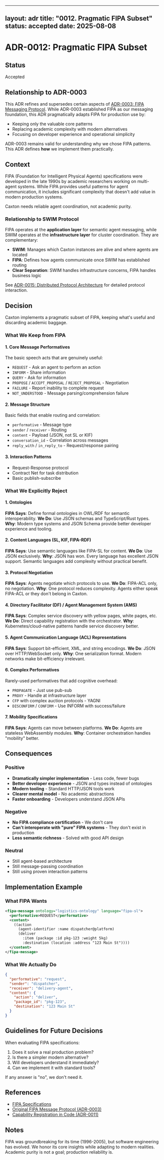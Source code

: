 ______________________________________________________________________

## layout: adr title: "0012. Pragmatic FIPA Subset" status: accepted date: 2025-08-08

# ADR-0012: Pragmatic FIPA Subset

## Status

Accepted

## Relationship to ADR-0003

This ADR refines and supersedes certain aspects of
[ADR-0003: FIPA Messaging Protocol](0003-fipa-messaging-protocol.md). While
ADR-0003 established FIPA as our messaging foundation, this ADR pragmatically
adapts FIPA for production use by:

- Keeping only the valuable core patterns
- Replacing academic complexity with modern alternatives
- Focusing on developer experience and operational simplicity

ADR-0003 remains valid for understanding why we chose FIPA patterns. This ADR
defines **how** we implement them practically.

## Context

FIPA (Foundation for Intelligent Physical Agents) specifications were developed
in the late 1990s by academic researchers working on multi-agent systems. While
FIPA provides useful patterns for agent communication, it includes significant
complexity that doesn't add value in modern production systems.

Caxton needs reliable agent coordination, not academic purity.

### Relationship to SWIM Protocol

FIPA operates at the **application layer** for semantic agent messaging, while
SWIM operates at the **infrastructure layer** for cluster coordination. They are
complementary:

- **SWIM**: Manages which Caxton instances are alive and where agents are
  located
- **FIPA**: Defines how agents communicate once SWIM has established routing
- **Clear Separation**: SWIM handles infrastructure concerns, FIPA handles
  business logic

See
[ADR-0015: Distributed Protocol Architecture](0015-distributed-protocol-architecture.md)
for detailed protocol interaction.

## Decision

Caxton implements a pragmatic subset of FIPA, keeping what's useful and
discarding academic baggage.

### What We Keep from FIPA

#### 1. Core Message Performatives

The basic speech acts that are genuinely useful:

- `REQUEST` - Ask an agent to perform an action
- `INFORM` - Share information
- `QUERY` - Ask for information
- `PROPOSE` / `ACCEPT_PROPOSAL` / `REJECT_PROPOSAL` - Negotiation
- `FAILURE` - Report inability to complete request
- `NOT_UNDERSTOOD` - Message parsing/comprehension failure

#### 2. Message Structure

Basic fields that enable routing and correlation:

- `performative` - Message type
- `sender` / `receiver` - Routing
- `content` - Payload (JSON, not SL or KIF)
- `conversation_id` - Correlation across messages
- `reply_with` / `in_reply_to` - Request/response pairing

#### 3. Interaction Patterns

- Request-Response protocol
- Contract Net for task distribution
- Basic publish-subscribe

### What We Explicitly Reject

#### 1. Ontologies

**FIPA Says**: Define formal ontologies in OWL/RDF for semantic
interoperability. **We Do**: Use JSON schemas and TypeScript/Rust types.
**Why**: Modern type systems and JSON Schema provide better developer experience
and tooling.

#### 2. Content Languages (SL, KIF, FIPA-RDF)

**FIPA Says**: Use semantic languages like FIPA-SL for content. **We Do**: Use
JSON exclusively. **Why**: JSON has won. Every language has excellent JSON
support. Semantic languages add complexity without practical benefit.

#### 3. Protocol Negotiation

**FIPA Says**: Agents negotiate which protocols to use. **We Do**: FIPA-ACL
only, no negotiation. **Why**: One protocol reduces complexity. Agents either
speak FIPA-ACL or they don't belong in Caxton.

#### 4. Directory Facilitator (DF) / Agent Management System (AMS)

**FIPA Says**: Complex service discovery with yellow pages, white pages, etc.
**We Do**: Direct capability registration with the orchestrator. **Why**:
Kubernetes/cloud-native patterns handle service discovery better.

#### 5. Agent Communication Language (ACL) Representations

**FIPA Says**: Support bit-efficient, XML, and string encodings. **We Do**: JSON
over HTTP/WebSocket only. **Why**: One serialization format. Modern networks
make bit-efficiency irrelevant.

#### 6. Complex Performatives

Rarely-used performatives that add cognitive overhead:

- `PROPAGATE` - Just use pub-sub
- `PROXY` - Handle at infrastructure layer
- `CFP` with complex auction protocols - YAGNI
- `DISCONFIRM` / `CONFIRM` - Use INFORM with success/failure

#### 7. Mobility Specifications

**FIPA Says**: Agents can move between platforms. **We Do**: Agents are
stateless WebAssembly modules. **Why**: Container orchestration handles
"mobility" better.

## Consequences

### Positive

- **Dramatically simpler implementation** - Less code, fewer bugs
- **Better developer experience** - JSON and types instead of ontologies
- **Modern tooling** - Standard HTTP/JSON tools work
- **Clearer mental model** - No academic abstractions
- **Faster onboarding** - Developers understand JSON APIs

### Negative

- **No FIPA compliance certification** - We don't care
- **Can't interoperate with "pure" FIPA systems** - They don't exist in
  production
- **Less semantic richness** - Solved with good API design

### Neutral

- Still agent-based architecture
- Still message-passing coordination
- Still using proven interaction patterns

## Implementation Example

### What FIPA Wants

```xml
<fipa-message ontology="logistics-ontology" language="fipa-sl">
  <performative>REQUEST</performative>
  <content>
    ((action
      (agent-identifier :name dispatcher@platform)
      (deliver
        :item (package :id pkg-123 :weight 5kg)
        :destination (location :address "123 Main St"))))
  </content>
</fipa-message>
```

### What We Actually Do

```json
{
  "performative": "request",
  "sender": "dispatcher",
  "receiver": "delivery-agent",
  "content": {
    "action": "deliver",
    "package_id": "pkg-123",
    "destination": "123 Main St"
  }
}
```

## Guidelines for Future Decisions

When evaluating FIPA specifications:

1. Does it solve a real production problem?
2. Is there a simpler modern alternative?
3. Will developers understand it immediately?
4. Can we implement it with standard tools?

If any answer is "no", we don't need it.

## References

- [FIPA Specifications](http://www.fipa.org/repository/standardspecs.html)
- [Original FIPA Message Protocol (ADR-0003)](0003-fipa-messaging-protocol.md)
- [Capability Registration in Code (ADR-0011)](0011-capability-registration-in-code.md)

## Notes

FIPA was groundbreaking for its time (1996-2005), but software engineering has
evolved. We honor its core insights while adapting to modern realities. Academic
purity is not a goal; production reliability is.
